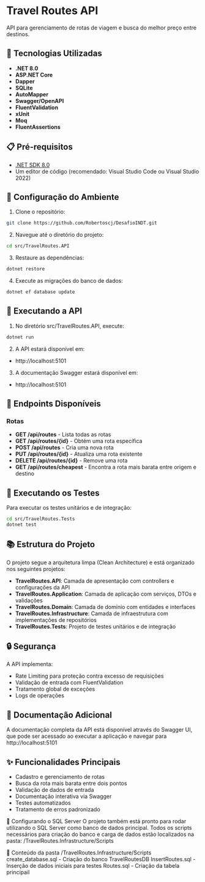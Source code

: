 # Travel Routes API

API para gerenciamento de rotas de viagem e busca do melhor preço entre destinos.

## 🚀 Tecnologias Utilizadas

- **.NET 8.0**
- **ASP.NET Core**
- **Dapper**
- **SQLite**
- **AutoMapper**
- **Swagger/OpenAPI**
- **FluentValidation**
- **xUnit**
- **Moq**
- **FluentAssertions**

## 📋 Pré-requisitos

- [.NET SDK 8.0](https://dotnet.microsoft.com/download/dotnet/8.0)
- Um editor de código (recomendado: Visual Studio Code ou Visual Studio 2022)

## 🔧 Configuração do Ambiente

1. Clone o repositório:
```bash
git clone https://github.com/Robertoscj/DesafioINDT.git
```

2. Navegue até o diretório do projeto:
```bash
cd src/TravelRoutes.API
```

3. Restaure as dependências:
```bash
dotnet restore
```

4. Execute as migrações do banco de dados:
```bash
dotnet ef database update
```

## 🚀 Executando a API

1. No diretório src/TravelRoutes.API, execute:
```bash
dotnet run
```

2. A API estará disponível em:
- http://localhost:5101

3. A documentação Swagger estará disponível em:
- http://localhost:5101

## 📝 Endpoints Disponíveis

### Rotas
- **GET /api/routes** - Lista todas as rotas
- **GET /api/routes/{id}** - Obtém uma rota específica
- **POST /api/routes** - Cria uma nova rota
- **PUT /api/routes/{id}** - Atualiza uma rota existente
- **DELETE /api/routes/{id}** - Remove uma rota
- **GET /api/routes/cheapest** - Encontra a rota mais barata entre origem e destino

## 🧪 Executando os Testes

Para executar os testes unitários e de integração:

```bash
cd src/TravelRoutes.Tests
dotnet test
```

## 📚 Estrutura do Projeto

O projeto segue a arquitetura limpa (Clean Architecture) e está organizado nos seguintes projetos:

- **TravelRoutes.API**: Camada de apresentação com controllers e configurações da API
- **TravelRoutes.Application**: Camada de aplicação com serviços, DTOs e validações
- **TravelRoutes.Domain**: Camada de domínio com entidades e interfaces
- **TravelRoutes.Infrastructure**: Camada de infraestrutura com implementações de repositórios
- **TravelRoutes.Tests**: Projeto de testes unitários e de integração

## 🔒 Segurança

A API implementa:
- Rate Limiting para proteção contra excesso de requisições
- Validação de entrada com FluentValidation
- Tratamento global de exceções
- Logs de operações

## 📖 Documentação Adicional

A documentação completa da API está disponível através do Swagger UI, que pode ser acessado ao executar a aplicação e navegar para http://localhost:5101


## ✨ Funcionalidades Principais

- Cadastro e gerenciamento de rotas
- Busca da rota mais barata entre dois pontos
- Validação de dados de entrada
- Documentação interativa via Swagger
- Testes automatizados
- Tratamento de erros padronizado 

💾 Configurando o SQL Server
O projeto também está pronto para rodar utilizando o SQL Server como banco de dados principal. 
Todos os scripts necessários para criação do banco e carga de dados estão localizados na pasta:
/TravelRoutes.Infrastructure/Scripts

📂 Conteúdo da pasta /TravelRoutes.Infrastructure/Scripts
create_database.sql - Criação do banco TravelRoutesDB
InsertRoutes.sql - Inserção de dados iniciais para testes
Routes.sql - Criação da tabela principail


